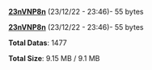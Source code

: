 [**23nVNP8n**](/data/23nVNP8n.txt) (23/12/22 - 23:46)- 55 bytes

[**23nVNP8n**](/data/23nVNP8n.txt) (23/12/22 - 23:46)- 55 bytes

**Total Datas**: 1477

**Total Size**: 9.15 MB / 9.1 MB